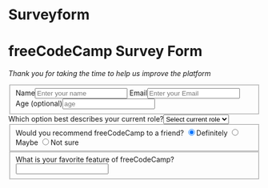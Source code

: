 # Surveyform
<!DOCTYPE html>
  <html lang="en">
    <head>
      <meta charset="UTF-8">
      <title>Survey Form</title>
      <link rel="stylesheet" href="styles.css" />
      </head>
      <body>
      <h1 id="title">freeCodeCamp Survey Form</h1>
      <p id="description"><em>Thank you for taking the time to help us improve the platform</em></p>
      <form method="post" action="https://survey-form.freecodecamp.rocks/">
      <fieldset>
        <label for="name">Name<input name="name" id="name" type="text" placeholder="Enter your name" required/></label>
        <label for="email:">Email<input name="email" id="email" type="email" placeholder="Enter your Email" required/></label>
        <label for="age">Age (optional)<input name="age" id="age" type="number" placeholder="age" required/></label>
        </fieldset>
        <label for="current-role">Which option best describes your current role?<select>
          <option value="">Select current role</option>
          <option value="1">Student</option>
          <option value="2">Full Time Job</option>
          <option value="3">Full Time Learner</option>
          <option value="4">Prefer not to say</option>
          <option value="5">Other</option>
          </select>
          </label>
        </fieldset>
        <fieldset>
          <label>Would you recommend freeCodeCamp to a friend?</label>
            <label for="Definitely"><input id="Definitely" checked type="radio" class="inline" name="Definitely-Maybe-Not sure"/>Definitely</label>
          <label for="Maybe"><input id="Maybe"type="radio" class="inline" name="Definitely-Maybe-Not sure"/>Maybe</label>
          <label for="Not sure"><input id="Not sure" type="radio"class="inline" name="Definitely-Maybe-Not sure"/>Not sure<label>
          </fieldset>
          <fieldset>
            <label>What is your favorite feature of freeCodeCamp?<input /></label>
            </fieldset>
        </form>
      </body>
      </html> 